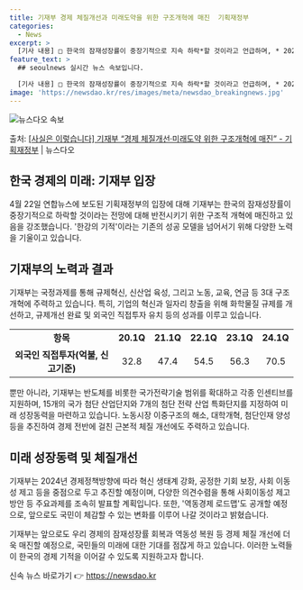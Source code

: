 ```yaml
---
title: 기재부 경제 체질개선과 미래도약을 위한 구조개혁에 매진  기획재정부
categories:
  - News
excerpt: >
  [기사 내용] □ 한국의 잠재성장률이 중장기적으로 지속 하락*할 것이라고 언급하며, * 2020년대 2.1%…
feature_text: >
  ## seoulnews 실시간 뉴스 속보입니다.

  [기사 내용] □ 한국의 잠재성장률이 중장기적으로 지속 하락*할 것이라고 언급하며, * 2020년대 2.1%…
image: 'https://newsdao.kr/res/images/meta/newsdao_breakingnews.jpg'
---
```


![뉴스다오 속보](https://newsdao.kr/res/images/meta/newsdao_breakingnews.jpg)

<p>출처: <a href="https://newsdao.kr/3654" rel="dofollow">[사실은 이렇습니다] 기재부 “경제 체질개선·미래도약 위한 구조개혁에 매진” - 기획재정부</a> | 뉴스다오</p>

<h2 data-ke-size="size26">한국 경제의 미래: 기재부 입장</h2>
<p data-ke-size="size16">4월 22일 연합뉴스에 보도된 기획재정부의 입장에 대해 기재부는 한국의 잠재성장률이 중장기적으로 하락할 것이라는 전망에 대해 반전시키기 위한 구조적 개혁에 매진하고 있음을 강조했습니다. '한강의 기적'이라는 기존의 성공 모델을 넘어서기 위해 다양한 노력을 기울이고 있습니다.</p>

<h2 data-ke-size="size26">기재부의 노력과 결과</h2>
<p data-ke-size="size16">기재부는 국정과제를 통해 규제혁신, 신산업 육성, 그리고 노동, 교육, 연금 등 3대 구조개혁에 주력하고 있습니다. 특히, 기업의 혁신과 일자리 창출을 위해 화학물질 규제를 개선하고, 규제개선 완료 및 외국인 직접투자 유치 등의 성과를 이루고 있습니다.</p>
<table>
	<tr>
		<td style="text-align: center; height: 17px;"><b>항목</b></td>
		<td style="text-align: center; height: 17px;"><b>20.1Q</b></td>
		<td style="text-align: center; height: 17px;"><b>21.1Q</b></td>
		<td style="text-align: center; height: 17px;"><b>22.1Q</b></td>
		<td style="text-align: center; height: 17px;"><b>23.1Q</b></td>
		<td style="text-align: center; height: 17px;"><b>24.1Q</b></td>
	</tr>
	<tr>
		<td style="text-align: center; height: 17px;"><b>외국인 직접투자(억불, 신고기준)</b></td>
		<td style="text-align: center; height: 17px;">32.8</td>
		<td style="text-align: center; height: 17px;">47.4</td>
		<td style="text-align: center; height: 17px;">54.5</td>
		<td style="text-align: center; height: 17px;">56.3</td>
		<td style="text-align: center; height: 17px;">70.5</td>
	</tr>
</table>

<p data-ke-size="size16">뿐만 아니라, 기재부는 반도체를 비롯한 국가전략기술 범위를 확대하고 각종 인센티브를 지원하며, 15개의 국가 첨단 산업단지와 7개의 첨단 전략 산업 특화단지를 지정하여 미래 성장동력을 마련하고 있습니다. 노동시장 이중구조의 해소, 대학개혁, 첨단인재 양성 등을 추진하여 경제 전반에 걸친 근본적 체질 개선에도 주력하고 있습니다.</p>

<h2 data-ke-size="size26">미래 성장동력 및 체질개선</h2>
<p data-ke-size="size16">기재부는 2024년 경제정책방향에 따라 혁신 생태계 강화, 공정한 기회 보장, 사회 이동성 제고 등을 중점으로 두고 추진할 예정이며, 다양한 의견수렴을 통해 사회이동성 제고방안 등 주요과제를 조속히 발표할 계획입니다. 또한, '역동경제 로드맵'도 공개할 예정으로, 앞으로도 국민이 체감할 수 있는 변화를 이루어 나갈 것이라고 밝혔습니다.</p>

<p data-ke-size="size16">기재부는 앞으로도 우리 경제의 잠재성장률 회복과 역동성 복원 등 경제 체질 개선에 더욱 매진할 예정으로, 국민들의 미래에 대한 기대를 점잖게 하고 있습니다. 이러한 노력들이 한국의 경제 기적을 이어갈 수 있도록 지원하고자 합니다.</p>
 

신속 뉴스 바로가기 👉 <a href="https://newsdao.kr" rel="dofollow">https://newsdao.kr</a>


